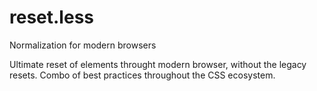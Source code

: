 # reset.less
Normalization for modern browsers

Ultimate reset of elements throught modern browser, without the legacy resets. Combo of best practices throughout the CSS ecosystem.
